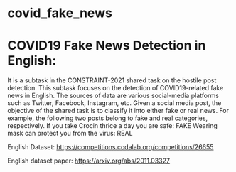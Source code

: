 # covid_fake_news
# COVID19 Fake News Detection in English: 
It is a subtask in the CONSTRAINT-2021 shared task on the hostile post detection.
This subtask focuses on the detection of COVID19-related fake news in English. The sources of data are various social-media platforms such as Twitter, Facebook, Instagram, etc. Given a social media post, the objective of the shared task is to classify it into either fake or real news. 
For example, the following two posts belong to fake and real categories, respectively.
If you take Crocin thrice a day you are safe: FAKE
Wearing mask can protect you from the virus: REAL

English Dataset: https://competitions.codalab.org/competitions/26655

English dataset paper: https://arxiv.org/abs/2011.03327
